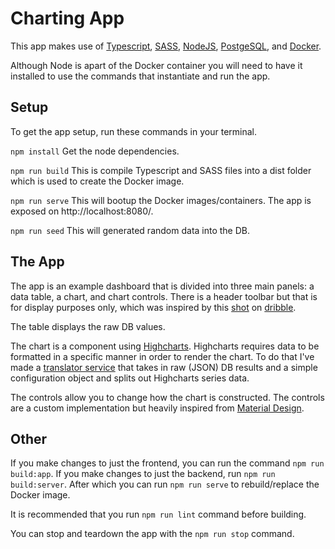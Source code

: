 # Charting App

This app makes use of [Typescript](https://www.typescriptlang.org/), [SASS](https://sass-lang.com/), [NodeJS](https://nodejs.dev/), [PostgeSQL](https://www.postgresql.org/), and [Docker](https://www.docker.com/get-started).

Although Node is apart of the Docker container you will need to have it installed to use the commands that instantiate and run the app.

## Setup
To get the app setup, run these commands in your terminal.

`npm install` Get the node dependencies.

`npm run build` This is compile Typescript and SASS files into a dist folder which is used to create the Docker image.

`npm run serve` This will bootup the Docker images/containers. The app is exposed on http://localhost:8080/.

`npm run seed` This will generated random data into the DB.

## The App
The app is an example dashboard that is divided into three main panels: a data table, a chart, and chart controls. There is a header toolbar but that is for display purposes only, which was inspired by this [shot](https://dribbble.com/shots/16328271-Negotiation-tool-Dashboard/attachments/8349046?mode=media) on [dribble](https://dribbble.com/).

The table displays the raw DB values.

The chart is a component using [Highcharts](https://www.highcharts.com/demo). Highcharts requires data to be formatted in a specific manner in order to render the chart. To do that I've made a [translator service](./src/app/scripts/components/chart/translator.ts) that takes in raw (JSON) DB results and a simple configuration object and splits out Highcharts series data.

The controls allow you to change how the chart is constructed. The controls are a custom implementation but heavily inspired from [Material Design](https://material.io/components?platform=web).

## Other
If you make changes to just the frontend, you can run the command `npm run build:app`. If you make changes to just the backend, run `npm run build:server`. After which you can run `npm run serve` to rebuild/replace the Docker image.

It is recommended that you run `npm run lint` command before building.

You can stop and teardown the app with the `npm run stop` command.